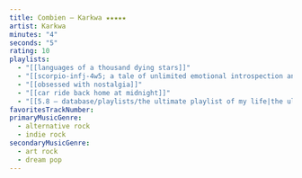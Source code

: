 ```yaml
---
title: Combien — Karkwa ★★★★★
artist: Karkwa
minutes: "4"
seconds: "5"
rating: 10
playlists:
  - "[[languages of a thousand dying stars]]"
  - "[[scorpio-infj-4w5; a tale of unlimited emotional introspection and arcane bullshit]]"
  - "[[obsessed with nostalgia]]"
  - "[[car ride back home at midnight]]"
  - "[[5.8 — database/playlists/the ultimate playlist of my life|the ultimate playlist of my life]]"
favoritesTrackNumber:
primaryMusicGenre:
  - alternative rock
  - indie rock
secondaryMusicGenre:
  - art rock
  - dream pop
---
```

